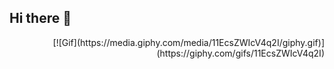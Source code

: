## Hi there 👋
<div align="right" >
  [![Gif](https://media.giphy.com/media/11EcsZWIcV4q2I/giphy.gif)](https://giphy.com/gifs/11EcsZWIcV4q2I)

</div>
<!--
**lautato15/lautato15** is a ✨ _special_ ✨ repository because its `README.md` (this file) appears on your GitHub profile.

Here are some ideas to get you started:

- 🔭 I’m currently working on ...
- 🌱 I’m currently learning ...
- 👯 I’m looking to collaborate on ...
- 🤔 I’m looking for help with ...
- 💬 Ask me about ...
- 📫 How to reach me: ...
- 😄 Pronouns: ...
- ⚡ Fun fact: ...
-->
